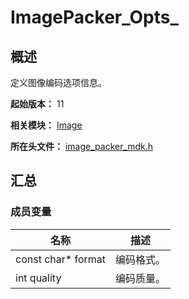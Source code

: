 # ImagePacker_Opts_

## 概述

定义图像编码选项信息。

**起始版本：** 11

**相关模块：** [Image](capi-image.md)

**所在头文件：** [image_packer_mdk.h](capi-image-packer-mdk-h.md)

## 汇总

### 成员变量

| 名称 | 描述 |
| -- | -- |
| const char* format | 编码格式。 |
| int quality | 编码质量。 |
